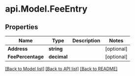 # api.Model.FeeEntry

## Properties

Name | Type | Description | Notes
------------ | ------------- | ------------- | -------------
**Address** | **string** |  | [optional] 
**FeePercentage** | **decimal** |  | [optional] 

[[Back to Model list]](../README.md#documentation-for-models) [[Back to API list]](../README.md#documentation-for-api-endpoints) [[Back to README]](../README.md)

